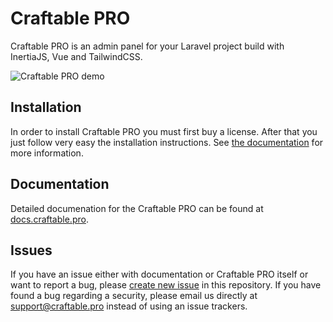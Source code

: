 # Craftable PRO

Craftable PRO is an admin panel for your Laravel project build with InertiaJS, Vue and TailwindCSS.

![Craftable PRO demo](https://docs.craftable.pro/images/demo.png)

## Installation

In order to install Craftable PRO you must first buy a license. After that you just follow very easy the installation instructions. See [the documentation](https://docs.craftable.pro/getting-started/installation) for more information.

## Documentation

Detailed documenation for the Craftable PRO can be found at [docs.craftable.pro](https://docs.craftable.pro/).

## Issues

If you have an issue either with documentation or Craftable PRO itself or want to report a bug, please [create new issue](https://github.com/BRACKETS-by-TRIAD/craftable-pro-docs/issues/new?labels=new%20issue) in this repository. If you have found a bug regarding a security, please email us directly at [support@craftable.pro](mailto:support@craftable.pro) instead of using an issue trackers.
